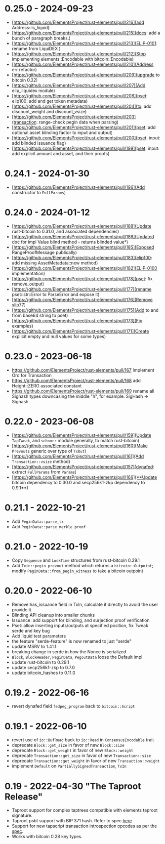 
# 0.25.0 - 2024-09-23

* [https://github.com/ElementsProject/rust-elements/pull/216](add Address::is_liquid)
* [https://github.com/ElementsProject/rust-elements/pull/215](docs: add a bunch of paragraph breaks.)
* [https://github.com/ElementsProject/rust-elements/pull/213](ELIP-0101: rename from LiquiDEX )
* [https://github.com/ElementsProject/rust-elements/pull/212](Stop implementing elements::Encodable with bitcoin::Encodable)
* [https://github.com/ElementsProject/rust-elements/pull/210](Address err refactor)
* [https://github.com/ElementsProject/rust-elements/pull/209](upgrade to bitcoin 0.32)
* [https://github.com/ElementsProject/rust-elements/pull/207](Add elip_liquidex module)
* [https://github.com/ElementsProject/rust-elements/pull/206](pset: elip100: add and get token metadata)
* [https://github.com/ElementsProject/rust-elements/pull/204](tx: add discount_weight and discount_vsize)
* [https://github.com/ElementsProject/rust-elements/pull/203](transaction: range-check pegin data when parsing)
* [https://github.com/ElementsProject/rust-elements/pull/201](pset: add optional asset blinding factor to input and output)
* [https://github.com/ElementsProject/rust-elements/pull/200](pset: input: add blinded issuance flag)
* [https://github.com/ElementsProject/rust-elements/pull/199](pset: input: add explicit amount and asset, and their proofs)

# 0.24.1 - 2024-01-30

* [https://github.com/ElementsProject/rust-elements/pull/196](Add constructor to `FullParams`)

# 0.24.0 - 2024-01-12

* [https://github.com/ElementsProject/rust-elements/pull/188](Update rust-bitcoin to 0.31.0, and associated dependencies)
* [https://github.com/ElementsProject/rust-elements/pull/186](Updated doc for impl Value blind method - returns blinded value*)
* [https://github.com/ElementsProject/rust-elements/pull/185](Exposed RangeProofMessage publically)
* [https://github.com/ElementsProject/rust-elements/pull/183](elip100: add missing AssetMetadata::new method)
* [https://github.com/ElementsProject/rust-elements/pull/182](ELIP-0100 implementation)
* [https://github.com/ElementsProject/rust-elements/pull/178](pset: fix remove_output)
* [https://github.com/ElementsProject/rust-elements/pull/177](rename pset::str::Error to ParseError and expose it)
* [https://github.com/ElementsProject/rust-elements/pull/176](Remove slip77)
* [https://github.com/ElementsProject/rust-elements/pull/175](Add to and from base64 string to pset)
* [https://github.com/ElementsProject/rust-elements/pull/173](Fix examples)
* [https://github.com/ElementsProject/rust-elements/pull/171](Create explicit empty and null values for some types)

# 0.23.0 - 2023-06-18

* https://github.com/ElementsProject/rust-elements/pull/167 Implement Ord for Transaction
* https://github.com/ElementsProject/rust-elements/pull/168 add Height::ZERO associated constant
* https://github.com/ElementsProject/rust-elements/pull/169 rename all Sighash types downcasing the middle "h", for example: SigHash -> Sighash

# 0.22.0 - 2023-06-08

* [https://github.com/ElementsProject/rust-elements/pull/159](Update `TapTweak`, and `schnorr` module generally, to match rust-bitcoin)
* [https://github.com/ElementsProject/rust-elements/pull/160](Make `Prevouts` generic over type of `TxOut`)
* [https://github.com/ElementsProject/rust-elements/pull/161](Add `Transaction::vsize` method)
* [https://github.com/ElementsProject/rust-elements/pull/157](dynafed: extract `FullParams` from `Params`)
* [https://github.com/ElementsProject/rust-elements/pull/166](**Update bitcoin dependency to 0.30.0 and secp256k1-zkp dependency to 0.9.1**)

# 0.21.1 - 2022-10-21

- Add `PeginData::parse_tx`
- Add `PeginData::parse_merkle_proof`

# 0.21.0 - 2022-10-19

- Copy `Sequence` and `LockTime` structures from rust-bitcoin 0.29.1
- Add `Txin::pegin_prevout` method which returns a `bitcoin::Outpoint`; modify `PeginData::from_pegin_witness` to take a bitcoin outpoint

# 0.20.0 - 2022-06-10

- Remove has_issuance field in TxIn, calculate it directly to avoid the user provide it.
- Blinding API cleanup into smaller chunks
- Issuance: add support for blinding, and surjection proof verification
- Pset: allow inserting inputs/outputs at specified position, fix Tweak serde and key bug
- Add liquid test parameters
- the feature "serde-feature" is now renamed to just "serde"
- update MSRV to 1.41.1
- breaking change in serde in how the Nonce is serialized
- `Block`, `BlockHeader`, `PeginData`, `PegoutData` loose the Default impl
- update rust-bitcoin to 0.29.1
- update secp256k1-zkp to 0.7.0
- update bitcoin_hashes to 0.11.0

# 0.19.2 - 2022-06-16

- revert dynafed field `fedpeg_program` back to `bitcoin::Script`

# 0.19.1 - 2022-06-10

- revert use of `io::BufRead` back to `io::Read` in `ConsensusEncodable` trait
- deprecate `Block::get_size` in favor of new `Block::size`
- deprecate `Block::get_weight` in favor of new `Block::weight`
- deprecate `Transaction::get_size` in favor of new `Transaction::size`
- deprecate `Transaction::get_weight` in favor of new `Transaction::weight`
- implement `Default` on `PartiallySignedTransaction`, `TxIn`

# 0.19 - 2022-04-30 "The Taproot Release"

- Taproot support for complex taptrees compatible with elements taproot signature.
- Taproot psbt support with BIP 371
hash. Refer to spec [here](https://github.com/ElementsProject/elements/blob/master/doc/taproot-sighash.mediawiki)
- Support for new tapscript transaction introspection opcodes as per the [spec](https://github.com/ElementsProject/elements/blob/master/doc/tapscript_opcodes.md).
- Works with bitcoin 0.28 key types.
